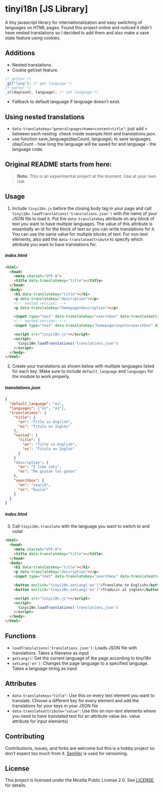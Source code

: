 # tinyi18n [JS Library]

A tiny javascript library for internationalization and easy switching of languages on HTML pages.
Found this project online and noticed it didn't have nested translations so I decided to add them and also make a save state feature using cookies.

## Additions
+ Nested translations.
+ Cookie get/set feature. 
```javascript
/* getter */
_gl("lang"); /* get language */
/* setter */
_sl(dayCount, language); /* set language */
```
+ Fallback to default language if language doesn't exist.

## Using nested translations
- `data-translatekey="general>pages>home>content>title"`: just add > between each nesting. check inside example.html and translations.json.
- use function save_language(dayCount, language); to save languages. (dayCount - how long the language will be saved for and language - the language code.

## Original README starts from here:

> **Note:** This is an experimental project at the moment. Use at your own risk

## Usage
1. Include `tinyi18n.js` before the closing body tag in your page and call `tinyi18n.loadTranslations('translations.json')` with the name of your JSON file to load it. Put the `data-translatekey` attribute on any block of text you want to have multiple languages. The value of this attribute is essentially an id for the block of text so you can write translations for it. You can use the same value for multiple blocks of text. For non-text elements, also add the `data-translateattribute` to specify which attribute you want to have translations for.



##### index.html
```html
<html>
  <head>
    <meta charset="UTF-8">
    <title data-translatekey="title"></title>
  </head>
  <body>
    <h1 data-translatekey="title"></h1>
    <p data-translatekey="description"></p>
    <!-- nested version: -->
    <p data-translatekey="homepage>description"></p>

    <input type="text" data-translatekey="searchbox" data-translateattribute="value"></input>
    <!-- nested version: -->
    <input type="text" data-translatekey="homepage>inputs>searchbox" data-translateattribute="value"></input>

    <script src="tinyi18n.js"></script>
    <script>
      tinyi18n.loadTranslations('translations.json')
    </script>
  </body>
</html>
```

2. Create your translations as shown below with multiple languages listed for each key. Make sure to include `default_language` and `languages` for the module to work properly.
##### translations.json
```json
{
  "default_language": "es",
  "languages": ["en", "es"],
  "translations": {
    "title": {
      "en": "Title in English",
      "es": "Título en Inglés"
    },
    "nested": {
      "title": {
        "en": "Title in English",
        "es": "Título en Inglés"
      }
    }
    "description": {
      "en": "I like cats",
      "es": "Me gustan los gatos"
    },
    "searchbox": {
      "en": "search",
      "es": "buscar"
    }
  }
}
```
##### index.html
3. Call `tinyi18n.translate` with the language you want to switch to and voila!

```html
<html>
  <head>
    <meta charset="UTF-8">
    <title data-translatekey="title"></title>
  </head>
  <body>
    <h1 data-translatekey="title"></h1>
    <p data-translatekey="description"></p>
    <input type="text" data-translatekey="searchbox" data-translateattribute="value"></input>

    <button onclick="tinyi18n.setLang('en')">Translate to English</button>
    <button onclick="tinyi18n.setLang('es')">Traducir al inglés</button>

    <script src="tinyi18n.js"></script>
    <script>
      tinyi18n.loadTranslations('translations.json')
    </script>
  </body>
</html>
```


## Functions
- `loadTranslations('translations.json')`: Loads JSON file with translations. Takes a filename as input
- `getLang()`: Get the current language of the page according to tinyi18n
- `setLang('en')`: Changes the page language to a specified language. Takes a language string as input

## Attributes
- `data-translatekey="title"`: Use this on every text element you want to translate. Choose a different key for every element and add the translations for your keys in your JSON file
- `data-translateattribute="value"`: Use this on non-text elements where you need to have translated text for an attribute value (ex. value attribute for input elements)

## Contributing
Contributions, issues, and forks are welcome but this is a hobby project so don't expect too much from it. [SemVer](http://semver.org/) is used for versioning.

## License
This project is licensed under the Mozilla Public License 2.0. See [LICENSE](LICENSE.md) for details.
